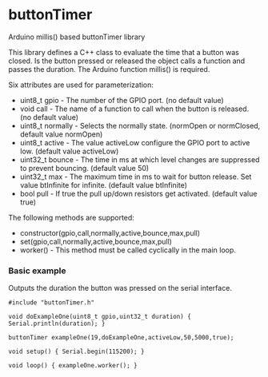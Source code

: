 # buttonTimer
Arduino millis() based buttonTimer library

This library defines a C++ class to evaluate the time that a button was closed. Is the button pressed or
released the object calls a function and passes the duration. The Arduino function millis() is required.

Six attributes are used for parameterization:

* uint8_t gpio - The number of the GPIO port. (no default value)
* void call - The name of a function to call when the button is released. (no default value)
* uint8_t normally - Selects the normally state. (normOpen or normClosed, default value normOpen)
* uint8_t active - The value activeLow configure the GPIO port to active low. (default value activeLow)
* uint32_t bounce - The time in ms at which level changes are suppressed to prevent bouncing. (default value 50)
* uint32_t max - The maximum time in ms to wait for button release. Set value btInfinite for infinite. (default value btInfinite)
* bool pull - If true the pull up/down resistors get activated. (default value true)

The following methods are supported:

* constructor(gpio,call,normally,active,bounce,max,pull)
* set(gpio,call,normally,active,bounce,max,pull)
* worker() - This method must be called cyclically in the main loop.

### Basic example
Outputs the duration the button was pressed on the serial interface.

    #include "buttonTimer.h"
    
    void doExampleOne(uint8_t gpio,uint32_t duration) { Serial.println(duration); }
    
    buttonTimer exampleOne(19,doExampleOne,activeLow,50,5000,true);
    
    void setup() { Serial.begin(115200); }
    
    void loop() { exampleOne.worker(); }